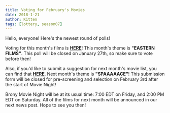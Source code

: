 ```yaml
---
title: Voting for February's Movies
date: 2018-1-21
author: Kitten
tags: [lottery, season07]
---
```


Hello, everyone!  Here's the newest round of polls!

Voting for this month's films is **[HERE][lotto]**!  This month's theme is **"EASTERN FILMS"**.  This poll will be closed on January 27th, so make sure to vote before then!

Also, if you'd like to submit a suggestion for next month's movie list, you can find that **[HERE][lotto2]**.   Next month's theme is **"SPAAAAACE"**!  This submission form will be closed for pre-screening and selection on February 3rd after the start of Movie Night!

Brony Movie Night will be at its usual time: 7:00 EDT on Friday, and 2:00 PM EDT on Saturday.  All of the films for next month will be announced in our next news post.  Hope to see you then!

[lotto]: https://docs.google.com/forms/d/e/1FAIpQLSeVDg5r7y5ebKFnx-YCa0wFPEIr44Cb0_dYnoRBpKiSiGmZnA/viewform
[lotto2]: https://docs.google.com/forms/d/e/1FAIpQLSfHuiLWjlntwhoLb3mza7DjCASS_6jQMhRxpmXoQ26PpsgmPA/viewform
